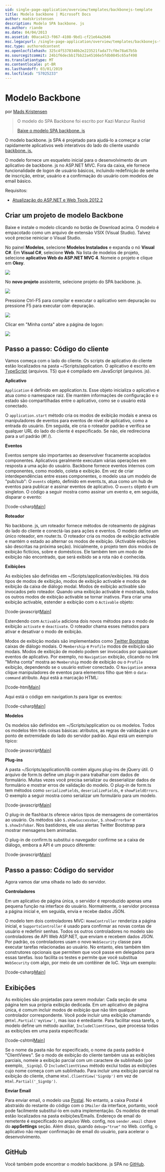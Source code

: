 ```yaml
---
uid: single-page-application/overview/templates/backbonejs-template
title: Modelo backbone | Microsoft Docs
author: madskristensen
description: Modelo SPA backbone. js
ms.author: riande
ms.date: 04/04/2013
ms.assetid: 00aca413-f067-4108-9bd1-cf21e64a2646
msc.legacyurl: /single-page-application/overview/templates/backbonejs-template
msc.type: authoredcontent
ms.openlocfilehash: 325c4f5370340b2e223521fada77cf0e78a67b5b
ms.sourcegitcommit: 24b1f6decbb17bb22a45166e5fdb0845c65af498
ms.translationtype: MT
ms.contentlocale: pt-BR
ms.lasthandoff: 03/01/2019
ms.locfileid: "57025233"
---
```

<a name="backbone-template"></a>Modelo Backbone
====================
por [Mads Kristensen](https://github.com/madskristensen)

> O modelo do SPA Backbone foi escrito por Kazi Manzur Rashid
> 
> [Baixe o modelo SPA backbone. js](https://go.microsoft.com/fwlink/?LinkId=293631)


O modelo backbone. js SPA é projetado para ajudá-lo a começar a criar rapidamente aplicativos web interativos do lado do cliente usando [backbone. js.](http://backbonejs.org/)

O modelo fornece um esqueleto inicial para o desenvolvimento de um aplicativo de backbone. js no ASP.NET MVC. Fora da caixa, ele fornece funcionalidade de logon de usuário básicos, incluindo redefinição de senha de inscrição, entrar, usuário e a confirmação do usuário com modelos de email básico.

Requisitos:

- [Atualização do ASP.NET e Web Tools 2012.2](https://go.microsoft.com/fwlink/?LinkId=282650)

## <a name="create-a-backbone-template-project"></a>Criar um projeto de modelo Backbone

Baixe e instale o modelo clicando no botão de Download acima. O modelo é empacotado como um arquivo de extensão VSIX (Visual Studio). Talvez você precise reiniciar o Visual Studio.

No painel **Modelos**, selecione **Modelos Instalados** e expanda o nó **Visual C#**. Em **Visual C#**, selecione **Web**. Na lista de modelos de projeto, selecione **aplicativo Web do ASP.NET MVC 4**. Nomeie o projeto e clique em **Okey**.

![](backbonejs-template/_static/image1.png)

No **novo projeto** assistente, selecione projeto do SPA backbone. js.

![](backbonejs-template/_static/image2.png)

Pressione Ctrl-F5 para compilar e executar o aplicativo sem depuração ou pressione F5 para executar com depuração.

![](backbonejs-template/_static/image3.png)

Clicar em "Minha conta" abre a página de logon:

![](backbonejs-template/_static/image4.png)

## <a name="walkthrough-client-code"></a>Passo a passo: Código do cliente

Vamos começa com o lado do cliente. Os scripts de aplicativo do cliente estão localizados na pasta ~/Scripts/application. O aplicativo é escrito em [TypeScript](http://www.typescriptlang.org/) (arquivos. TS) que é compilado em JavaScript (arquivos. js).

**Aplicativo**

`Application` é definido em application.ts. Esse objeto inicializa o aplicativo e atua como o namespace raiz. Ele mantém informações de configuração e o estado são compartilhadas entre o aplicativo, como se o usuário está conectado.

O `application.start` método cria os modos de exibição modais e anexa os manipuladores de eventos para eventos de nível de aplicativo, como a entrada do usuário. Em seguida, ele cria o roteador padrão e verifica se qualquer URL do lado do cliente é especificado. Se não, ele redireciona para a url padrão (#! /).

**Eventos**

Eventos sempre são importantes ao desenvolver fracamente acoplados componentes. Aplicativos geralmente executam várias operações em resposta a uma ação do usuário. Backbone fornece eventos internos com componentes, como modelo, coleta e exibição. Em vez de criar interdependências entre esses componentes, o modelo usa um modelo de "pub/sub": O `events` objeto, definido em events.ts, atua como um hub de eventos para publicar e assinar eventos de aplicativo. O `events` objeto é um singleton. O código a seguir mostra como assinar um evento e, em seguida, disparar o evento:

[!code-csharp[Main](backbonejs-template/samples/sample1.cs)]

**Roteador**

No backbone. js, um roteador fornece métodos de roteamento de páginas do lado do cliente e conectá-las para ações e eventos. O modelo define um único roteador, em router.ts. O roteador cria os modos de exibição activable e mantém o estado ao alternar os modos de exibição. (Activable exibições são descritas na próxima seção). Inicialmente, o projeto tem dois modos de exibição fictícios, sobre e domésticos. Ele também tem um modo de exibição não encontrado, que será exibido se a rota não é conhecida.

**Exibições**

As exibições são definidas em ~/Scripts/application/exibições. Há dois tipos de modos de exibição, modos de exibição activable e modos de exibição da caixa de diálogo modal. Modos de exibição activable são invocados pelo roteador. Quando uma exibição activable é mostrada, todos os outros modos de exibição activable se tornar inativos. Para criar uma exibição activable, estender a exibição com o `Activable` objeto:

[!code-javascript[Main](backbonejs-template/samples/sample2.js)]

Estendendo com `Activable` adiciona dois novos métodos para o modo de exibição `activate` e `deactivate`. O roteador chama esses métodos para ativar e desativar o modo de exibição.

Modos de exibição modais são implementados como [Twitter Bootstrap](http://twitter.github.com/bootstrap/) caixas de diálogo modais. O `Membership` e `Profile` modos de exibição são modais. Modos de exibição de modelo podem ser invocados por quaisquer eventos de aplicativo. Por exemplo, no `Navigation` exibição, clicando no link "Minha conta" mostra ao `Membership` modo de exibição ou o `Profile` exibição, dependendo se o usuário estiver conectado. O `Navigation` anexa clique manipuladores de eventos para elementos filho que têm o `data-command` atributo. Aqui está a marcação HTML:

[!code-html[Main](backbonejs-template/samples/sample3.html)]

Aqui está o código em navigation.ts para ligar os eventos:

[!code-csharp[Main](backbonejs-template/samples/sample4.cs)]

**Modelos**

Os modelos são definidos em ~/Scripts/application ou os modelos. Todos os modelos têm três coisas básicas: atributos, as regras de validação e um ponto de extremidade do lado do servidor padrão. Aqui está um exemplo típico:

[!code-javascript[Main](backbonejs-template/samples/sample5.js)]

**Plug-ins**

A pasta ~/Scripts/application/lib contém alguns plug-ins de jQuery útil. O arquivo de form.ts define um plug-in para trabalhar com dados de formulário. Muitas vezes você precisa serializar ou desserializar dados de formulário e mostrar erros de validação do modelo. O plug-in de form.ts tem métodos como `serializeFields`, `deserializeFields`, e `showFieldErrors`. O exemplo a seguir mostra como serializar um formulário para um modelo.

[!code-javascript[Main](backbonejs-template/samples/sample6.js)]

O plug-in de flashbar.ts oferece vários tipos de mensagens de comentários ao usuário. Os métodos são `$.showSuccessbar`, `$.showErrorbar` e `$.showInfobar`. Nos bastidores, ele usa alertas Twitter Bootstrap para mostrar mensagens bem animadas.

O plug-in de confirm.ts substitui o navegador confirme se a caixa de diálogo, embora a API é um pouco diferente:

[!code-javascript[Main](backbonejs-template/samples/sample7.js)]

## <a name="walkthrough-server-code"></a>Passo a passo: Código do servidor

Agora vamos dar uma olhada no lado do servidor.

**Controladores**

Em um aplicativo de página única, o servidor é reproduzido apenas uma pequena função na interface do usuário. Normalmente, o servidor processa a página inicial e, em seguida, envia e recebe dados JSON.

O modelo tem dois controladores MVC: `HomeController` renderiza a página inicial, e `SupportsController` é usado para confirmar as novas contas de usuário e redefinir senhas. Todos os outros controladores no modelo são controladores de API Web ASP.NET, que enviam e recebem dados JSON. Por padrão, os controladores usam o novo `WebSecurity` classe para executar tarefas relacionadas ao usuário. No entanto, eles também têm construtores opcionais que permitem que você passe em delegados para essas tarefas. Isso facilita os testes e permite que você substitua `WebSecurity` com algo, por meio de um contêiner de IoC. Veja um exemplo:

[!code-csharp[Main](backbonejs-template/samples/sample8.cs)]

## <a name="views"></a>Exibições

As exibições são projetadas para serem modular: Cada seção de uma página tem sua própria exibição dedicada. Em um aplicativo de página única, é comum incluir modos de exibição que não têm qualquer controlador correspondente. Você pode incluir uma exibição chamando `@Html.Partial('myView')`, mas isso é entediante. Para facilitar essa tarefa, o modelo define um método auxiliar, `IncludeClientViews`, que processa todas as exibições em uma pasta especificada:

[!code-cshtml[Main](backbonejs-template/samples/sample9.cshtml)]

Se o nome da pasta não for especificado, o nome da pasta padrão é "ClientViews". Se o modo de exibição do cliente também usa as exibições parciais, nomeie a exibição parcial com um caractere de sublinhado (por exemplo, `_SignUp`). O `IncludeClientViews` método exclui todas as exibições cujo nome começa com um sublinhado. Para incluir uma exibição parcial na exibição do cliente, chame `Html.ClientView('SignUp')` em vez de `Html.Partial('_SignUp')`.

**Enviar Email**

Para enviar email, o modelo usa [Postal](http://aboutcode.net/postal). No entanto, a caixa Postal é abstraído do restante do código com o `IMailer` da interface, portanto, você pode facilmente substituí-lo em outra implementação. Os modelos de email estão localizados na pasta exibições/Emails. Endereço de email do remetente é especificado no arquivo Web. config, nos `sender.email` chave do **appSettings** seção. Além disso, quando `debug="true"` no Web. config, o aplicativo não requer confirmação de email do usuário, para acelerar o desenvolvimento.

## <a name="github"></a>GitHub

Você também pode encontrar o modelo backbone. js SPA no [GitHub](https://github.com/kazimanzurrashid/AspNetMvcBackboneJsSpa).
